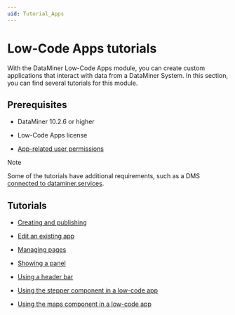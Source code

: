 ```yaml
---
uid: Tutorial_Apps
---
```


# Low-Code Apps tutorials

With the DataMiner Low-Code Apps module, you can create custom applications that interact with data from a DataMiner System. In this section, you can find several tutorials for this module.

## Prerequisites

- DataMiner 10.2.6 or higher

- Low-Code Apps license

- [App-related user permissions](xref:DataMiner_user_permissions#modules--user-definable-apps--view-apps)

> [!NOTE]
> Some of the tutorials have additional requirements, such as a DMS [connected to dataminer.services](xref:Connecting_your_DataMiner_System_to_the_cloud).

## Tutorials

- [Creating and publishing](xref:Tutorial_Apps_Creating_And_Publishing)

- [Edit an existing app](xref:Tutorial_Apps_Edit_Existing_App)

- [Managing pages](xref:Tutorial_Apps_Managing_Pages)

- [Showing a panel](xref:Tutorial_Apps_Panel)

- [Using a header bar](xref:Tutorial_Apps_Headerbar)

- [Using the stepper component in a low-code app](xref:TutorialStepper)

- [Using the maps component in a low-code app](xref:TutorialMaps)
